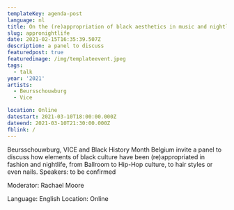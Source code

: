 ```yaml
---
templateKey: agenda-post
language: nl
title: On the (re)appropriation of black aesthetics in music and nightlife
slug: appronightlife
date: 2021-02-15T16:35:39.507Z
description: a panel to discuss
featuredpost: true
featuredimage: /img/templateevent.jpeg
tags:
  - talk
year: '2021'
artists:
  - Beursschouwburg
  - Vice

location: Online
datestart: 2021-03-10T18:00:00.000Z
dateend: 2021-03-10T21:30:00.000Z
fblink: /
---
```



Beursschouwburg, VICE and Black History Month Belgium invite a panel to discuss how elements of black culture have been (re)appropriated in fashion and nightlife, from Ballroom to Hip-Hop culture, to hair styles or even nails.
Speakers: to be confirmed

Moderator: Rachael Moore

Language: English
Location: Online
